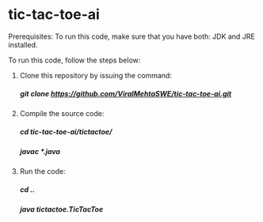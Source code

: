 # tic-tac-toe-ai

Prerequisites:
To run this code, make sure that you have both: JDK and JRE installed.

To run this code, follow the steps below:

1. Clone this repository by issuing the command:
    ##### git clone https://github.com/ViralMehtaSWE/tic-tac-toe-ai.git

2. Compile the source code:
    ##### cd tic-tac-toe-ai/tictactoe/
    ##### javac *.java

3. Run the code:
    ##### cd ..
    ##### java tictactoe.TicTacToe
